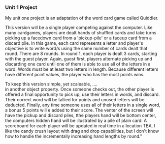 ### Unit 1 Project

My unit one project is an adaptation of the word card game called Quiddler. 

This version will be a single player competing against the computer. Like many cardgames, players are dealt hands of shuffled cards and take turns picking up a facedown card from a 'pickup-pile' or a faceup card from a discard pile. In this game, each card represents a letter and player's objective is to write word/s using the same number of cards dealt that round. There are 8 rounds. In round 1, each player is dealt 3 cards, starting with the guest player. Again, guest first, players alternate picking up and discarding one card until one of them is able to use all of the letters in a word. Words must be at least two letters in length. Because different letters have different point values, the player who has the most points wins. 

To keep this version simple, yet scaleable, 
....                                                     
in another object property. Once someone checks out, the other player is offered a final opportunity to pick up, use their letters in words, and discard. Their correct word will be tallied for points and unused letters will be deducted. Finally, any time someone uses all of their letters in a single word, a bonus 5 points will e added to their score. The venter of the screen will have the pickup and discard piles, tthe players hand will be bottom center, the computers hidden hand will be illustrated by a pile of plain card. A scoreboard for each player will be updated in real time in a location TBA. I like the candy crush layout with drag and drop capabilities, but I don't know how to handle the incrementally increasing hand lengths by round."